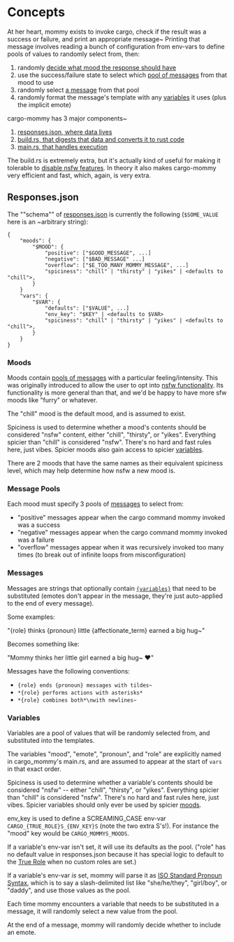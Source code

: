 # Concepts

At her heart, mommy exists to invoke cargo, check if the result was a success or failure, and print an appropriate message~
Printing that message involves reading a bunch of configuration from env-vars to define pools of values to randomly select from, then:

1. randomly [decide what mood the response should have](#moods)
2. use the success/failure state to select which [pool of messages](#message-pools) from that mood to use
3. randomly select [a message](#messages) from that pool
4. randomly format the message's template with any [variables](#variables) it uses (plus the implicit emote)

cargo-mommy has 3 major components~

1. [responses.json, where data lives](https://github.com/Gankra/cargo-mommy/blob/main/responses.json)
2. [build.rs, that digests that data and converts it to rust code](https://github.com/Gankra/cargo-mommy/blob/main/build.rs)
3. [main.rs, that handles execution](https://github.com/Gankra/cargo-mommy/blob/main/src/main.rs)

The build.rs is extremely extra, but it's actually kind of useful for making it tolerable to [disable nsfw features](../customize/never-nsfw.md). In theory it also makes cargo-mommy very efficient and fast, which, again, is very extra.



## Responses.json

The ""schema"" of [responses.json](https://github.com/Gankra/cargo-mommy/blob/main/responses.json) is currently the following (`$SOME_VALUE` here is an ~arbitrary string):

```text
{
    "moods": {
        "$MOOD": {
            "positive": ["$GOOD_MESSAGE", ...]
            "negative": ["$BAD_MESSAGE" ...]
            "overflow": ["$E_TOO_MANY_MOMMY_MESSAGE", ...]
            "spiciness": "chill" | "thirsty" | "yikes" | <defaults to "chill">,
        }
    }
    "vars": {
        "$VAR": {
            "defaults": ["$VALUE", ...]
            "env_key": "$KEY" | <defaults to $VAR>
            "spiciness": "chill" | "thirsty" | "yikes" | <defaults to "chill">,
        }
    }
}
```




### Moods

Moods contain [pools of messages](#message-pools) with a particular feeling/intensity. This was originally introduced to allow the user to opt into [nsfw functionality](../customize/nsfw.md). Its functionality is more general than that, and we'd be happy to have more sfw moods like "furry" or whatever.

The "chill" mood is the default mood, and is assumed to exist.

Spiciness is used to determine whether a mood's contents should be considered "nsfw" content, either "chill", "thirsty", or "yikes". Everything spicier than "chill" is considered "nsfw". There's no hard and fast rules here, just vibes. Spicier moods also gain access to spicier [variables](#variables).

There are 2 moods that have the same names as their equivalent spiciness level, which may help determine how nsfw a new mood is.




### Message Pools

Each mood must specify 3 pools of [messages](#messages) to select from:

* "positive" messages appear when the cargo command mommy invoked was a success
* "negative" messages appear when the cargo command mommy invoked was a failure
* "overflow" messages appear when it was recursively invoked too many times (to break out of infinite loops from misconfiguration)



### Messages

Messages are strings that optionally contain [`{variables}`](#variables) that need to be substituted (emotes don't appear in the message, they're just auto-applied to the end of every message).

Some examples:

"{role} thinks {pronoun} little {affectionate_term} earned a big hug~"

Becomes something like:

"Mommy thinks her little girl earned a big hug~ ❤️"

Messages have the following conventions:

* `{role} ends {pronoun} messages with tildes~`
* `*{role} performs actions with asterisks*`
* `*{role} combines both*\nwith newlines~`





### Variables

Variables are a pool of values that will be randomly selected from, and substituted into the templates.

The variables "mood", "emote", "pronoun", and "role" are explicitly named in cargo_mommy's main.rs, and are assumed to appear at the start of `vars` in that exact order.

Spiciness is used to determine whether a variable's contents should be considered "nsfw" -- either "chill", "thirsty", or "yikes". Everything spicier than "chill" is considered "nsfw". There's no hard and fast rules here, just vibes. Spicier variables should only ever be used by spicier [moods](#moods).

env_key is used to define a SCREAMING_CASE env-var `CARGO_{TRUE_ROLE}S_{ENV_KEY}S` (note the two extra S's!). For instance the "mood" key would be `CARGO_MOMMYS_MOODS`.

If a variable's env-var isn't set, it will use its defaults as the pool. ("role" has no default value in responses.json because it has special logic to default to the [True Role](../customize/true-roles.md) when no custom roles are set.)

If a variable's env-var *is* set, mommy will parse it as [ISO Standard Pronoun Syntax](../customize/roles-and-pronouns.md), which is to say a slash-delimited list like "she/he/they", "girl/boy", or "daddy", and use those values as the pool.

Each time mommy encounters a variable that needs to be substituted in a message, it will randomly select a new value from the pool.

At the end of a message, mommy will randomly decide whether to include an emote.

